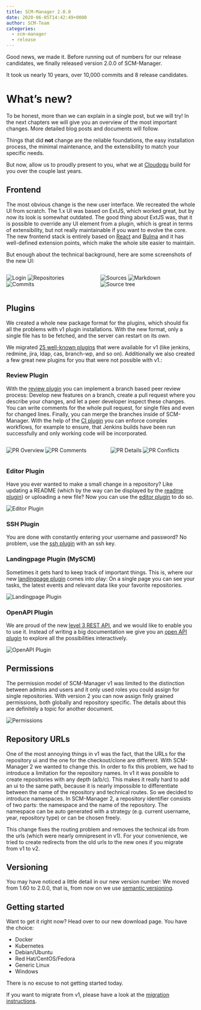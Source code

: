```yaml
---
title: SCM-Manager 2.0.0
date: 2020-06-05T14:42:49+0000
author: SCM-Team
categories:
  - scm-manager
  - release
---
```


Good news, we made it. Before running out of numbers for our release candidates, we finally released version 2.0.0 of SCM-Manager. 

It took us nearly 10 years, over 10,000 commits and 8 release candidates.

# What’s new?

To be honest, more than we can explain in a single post, but we will try! In the next chapters we will give you an overview of the most important changes. More detailed blog posts and documents will follow.

Things that did **not** change are the reliable foundations, the easy installation process, the minimal maintenance, and the extensibility to match your specific needs.

But now, allow us to proudly present to you, what we at [Cloudogu](https://cloudogu.com/) build for you over the couple last years.

## Frontend

The most obvious change is the new user interface. We recreated the whole UI from scratch. The 1.x UI was based on ExtJS, which worked great, but by now its look is somewhat outdated. The good thing about ExtJS was, that it is possible to override any UI element from a plugin, which is great in terms of extensibility, but not really maintainable if you want to evolve the core. The new frontend stack is entirely based on [React](https://reactjs.org/) and [Bulma](https://bulma.io/) and it has well-defined extension points, which make the whole site easier to maintain.

But enough about the technical background, here are some screenshots of the new UI:

<div class="columns blog-image-list">
<div class="column">

![Login](assets/login.png)
![Repositories](assets/repositories.png)
![Commits](assets/commits.png)

</div>
<div class="column">

![Sources](assets/sources.png)
![Markdown](assets/markdown.png)
![Source tree](assets/tree.png)

</div>
</div>

## Plugins

We created a whole new package format for the plugins, which should fix all the problems with v1 plugin installations. With the new format, only a single file has to be fetched, and the server can restart on its own.

We migrated [25 well-known plugins](https://www.scm-manager.org/plugins/) that were available for v1 (like jenkins, redmine, jira, ldap, cas, branch-wp, and so on). Additionally we also created a few great new plugins for you that were not possible with v1.:

### Review Plugin

With the [review plugin](https://www.scm-manager.org/plugins/scm-review-plugin/) you can implement a branch based peer review process: Develop new features on a branch, create a pull request where you describe your changes, and let a peer developer inspect these changes. You can write comments for the whole pull request, for single files and even for changed lines. Finally, you can merge the branches inside of SCM-Manager. With the help of the [CI plugin](https://www.scm-manager.org/plugins/scm-ci-plugin) you can enforce complex workflows, for example to ensure, that Jenkins builds have been run successfully and only working code will be incorporated.

<div class="columns blog-image-list">
<div class="column">

![PR Overview](assets/review-overview.png)
![PR Comments](assets/review-inline-comments.png)

</div>
<div class="column">

![PR Details](assets/review-detail.png)
![PR Conflicts](assets/review-conflicts.png)

</div>
</div>

### Editor Plugin

Have you ever wanted to make a small change in a repository? Like updating a README (which by the way can be displayed by the [readme plugin](https://www.scm-manager.org/plugins/scm-readme-plugin)) or uploading a new file? Now you can use the [editor plugin](https://www.scm-manager.org/plugins/scm-editor-plugin) to do so.

![Editor Plugin](assets/editor-plugin.png)

### SSH Plugin

You are done with constantly entering your username and password? No problem, use the [ssh plugin](https://www.scm-manager.org/plugins/scm-ssh-plugin) with an ssh key.

### Landingpage Plugin (MySCM)

Sometimes it gets hard to keep track of important things. This is, where our new [landingpage plugin](https://www.scm-manager.org/plugins/scm-landingpage-plugin) comes into play: On a single page you can see your tasks, the latest events and relevant data like your favorite repositories.

![Landingpage Plugin](assets/landingpage.png)


### OpenAPI Plugin

We are proud of the new [level 3 REST API](https://martinfowler.com/articles/richardsonMaturityModel.html), and we would like to enable you to use it. Instead of writing a big documentation we give you an [open API plugin](https://www.scm-manager.org/plugins/scm-openapi-plugin) to explore all the possibilities interactively.

![OpenAPI Plugin](assets/openapi.png)

## Permissions

The permission model of SCM-Manager v1 was limited to the distinction between admins and users and it only used roles you could assign for single repositories. With version 2 you can now assign finly grained permissions, both globally and repository specific. The details about this are definitely a topic for another document.

![Permissions](assets/permissions.png)

## Repository URLs

One of the most annoying things in v1 was the fact, that the URLs for the repository ui and the one for the checkout/clone are different. With SCM-Manager 2 we wanted to change this. In order to fix this problem, we had to introduce a limitation for the repository names. In v1 it was possible to create repositories with any depth (a/b/c). This makes it really hard to add an ui to the same path, because it is nearly impossible to differentiate between the name of the repository and technical routes. So we decided to introduce namespaces. In SCM-Manager 2, a repository identifier consists of two parts: the namespace and the name of the repository. The namespace can be auto generated with a strategy (e.g. current username, year, repository type) or can be chosen freely.

This change fixes the routing problem and removes the technical ids from the urls (which were nearly omnipresent in v1). For your convenience, we tried to create redirects from the old urls to the new ones if you migrate from v1 to v2.

## Versioning

You may have noticed a little detail in our new version number: We moved from 1.60 to 2.0.0, that is, from now on we use [semantic versioning](https://semver.org/).

## Getting started

Want to get it right now? Head over to our new download page. You have the choice:

* Docker
* Kubernetes
* Debian/Ubuntu
* Red Hat/CentOS/Fedora
* Generic Linux
* Windows

There is no excuse to not getting started today.

If you want to migrate from v1, please have a look at the [migration instructions](/docs/2.0.x/en/migrate-scm-manager-from-v1/).
